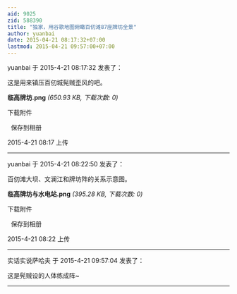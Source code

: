 ```yaml
---
aid: 9025
zid: 588390
title: "独家，用谷歌地图俯瞰百仞滩87座牌坊全景"
author: yuanbai
date: 2015-04-21 08:17:32+07:00
lastmod: 2015-04-21 09:57:00+07:00
---
```


yuanbai 于 2015-4-21 08:17:32 发表了：

这是用来镇压百仞城髡贼歪风的吧。

**临高牌坊.png** _(650.93 KB, 下载次数: 0)_

下载附件

&nbsp;
保存到相册

2015-4-21 08:17 上传

---

yuanbai 于 2015-4-21 08:22:50 发表了：

百仞滩大坝、文澜江和牌坊阵的关系示意图。

**临高牌坊与水电站.png** _(395.28 KB, 下载次数: 0)_

下载附件

&nbsp;
保存到相册

2015-4-21 08:22 上传

---

实话实说萨哈夫 于 2015-4-21 09:57:04 发表了：

这是髡贼设的人体练成阵~

---
